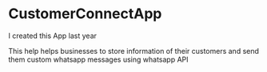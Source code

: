 # CustomerConnectApp

I created this App last year 

This help helps businesses to store information of their customers and send them custom whatsapp messages using whatsapp API

